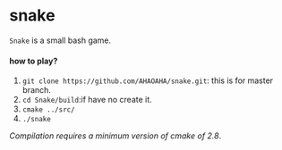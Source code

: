 # snake
`Snake` is a small bash game.

#### how to play?
1. `git clone https://github.com/AHAOAHA/snake.git`: this is for master branch.
2. `cd Snake/build`:if have no create it.
3. `cmake ../src/`
4. `./snake`

*Compilation requires a minimum version of cmake of 2.8*.
